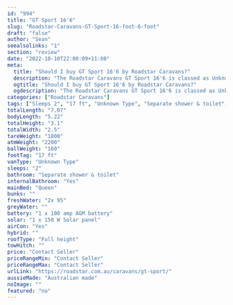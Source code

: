 ```yaml
---
id: "994"
title: "GT Sport 16'6"
slug: "Roadstar-Caravans-GT-Sport-16-foot-6-foot"
draft: "false"
author: "Sean"
seealsolinks: "1"
section: "review"
date: "2022-10-10T22:00:09+11:00"
meta:
  title: "Should I buy GT Sport 16'6 by Roadstar Caravans?"
  description: "The Roadstar Caravans GT Sport 16'6 is classed as Unknown Type, and sleeps 2 people. It is Australian made and comes in at 17 ft. It generally has Separate shower & toilet."
  ogtitle: "Should I buy GT Sport 16'6 by Roadstar Caravans?"
  ogdescription: "The Roadstar Caravans GT Sport 16'6 is classed as Unknown Type, and sleeps 2 people. It is Australian made and comes in at 17 ft. It generally has Separate shower & toilet."
categories: ["Roadstar Caravans"]
tags: ["Sleeps 2", "17 ft", "Unknown Type", "Separate shower & toilet", "Full height", "Price Unknown"]
totalLength: "7.07"
bodyLength: "5.22"
totalHeight: "3.1"
totalWidth: "2.5"
tareWeight: "1800"
atmWeight: "2200"
ballWeight: "160"
footTag: "17 ft"
vanType: "Unknown Type"
sleeps: "2"
bathroom: "Separate shower & toilet"
internalBathroom: "Yes"
mainBed: "Queen"
bunks: ""
freshWater: "2x 95"
greyWater: ""
battery: "1 x 100 amp AGM battery"
solar: "1 x 150 W Solar panel"
airCon: "Yes"
hybrid: ""
roofType: "Full height"
towHitch: ""
price: "Contact Seller"
priceRangeMin: "Contact Seller"
priceRangeMax: "Contact Seller"
urlLink: "https://roadstar.com.au/caravans/gt-sport/"
aussieMade: "Australian made"
noImage: ""
featured: "no"
---
```

